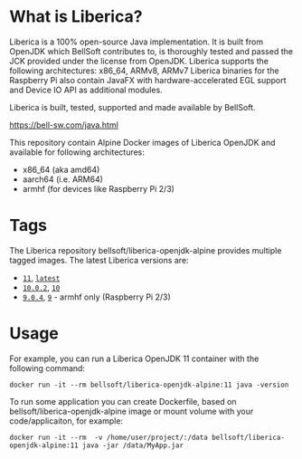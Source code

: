 # What is Liberica?

Liberica is a 100% open-source Java implementation.
It is built from OpenJDK which BellSoft contributes to, is thoroughly
tested and passed the JCK provided under the license from OpenJDK.
Liberica supports the following architectures: x86_64, ARMv8, ARMv7
Liberica binaries for the Raspberry Pi also contain JavaFX with hardware-accelerated EGL support and Device IO API as additional modules.

Liberica is built, tested, supported and made available by BellSoft.

https://bell-sw.com/java.html

This repository contain Alpine Docker images of Liberica OpenJDK and available for following architectures:
* x86_64 (aka amd64)
* aarch64 (i.e. ARM64)
* armhf (for devices like Raspberry Pi 2/3)

# Tags

The Liberica repository bellsoft/liberica-openjdk-alpine provides multiple tagged images. The latest Liberica versions are:

* [`11`](https://github.com/bell-sw/Liberica/blob/master/docker/repos/liberica-openjdk-alpine/11/Dockerfile), [`latest`](https://github.com/bell-sw/Liberica/blob/master/docker/repos/liberica-openjdk-alpine/11/Dockerfile)
* [`10.0.2`](https://github.com/bell-sw/Liberica/blob/master/docker/repos/liberica-openjdk-alpine/10.0.2/Dockerfile), [`10`](https://github.com/bell-sw/Liberica/blob/master/docker/repos/liberica-openjdk-alpine/10.0.2/Dockerfile)
* [`9.0.4`](https://github.com/bell-sw/Liberica/blob/master/docker/repos/liberica-openjdk-alpine/9.0.4/Dockerfile), [`9`](https://github.com/bell-sw/Liberica/blob/master/docker/repos/liberica-openjdk-alpine/9.0.4/Dockerfile) - armhf only (Raspberry Pi 2/3)

# Usage

For example, you can run a Liberica OpenJDK 11 container with the following command:

 `docker run -it --rm bellsoft/liberica-openjdk-alpine:11 java -version`

To run some application you can create Dockerfile, based on bellsoft/liberica-openjdk-alpine image or mount volume with your code/applicaiton, for example:

 `docker run -it --rm  -v /home/user/project/:/data bellsoft/liberica-openjdk-alpine:11 java -jar /data/MyApp.jar`
